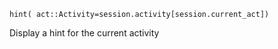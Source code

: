 ```
hint( act::Activity=session.activity[session.current_act])
```

Display a hint for the current activity
